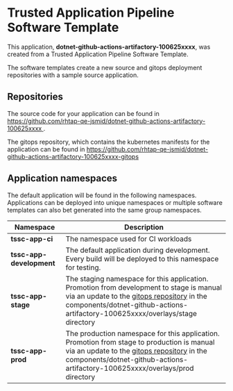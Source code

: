 # Trusted Application Pipeline Software Template

This application, **dotnet-github-actions-artifactory-100625xxxx**, was created from a Trusted Application Pipeline Software Template.

The software templates create a new source and gitops deployment repositories with a sample source application. 

## Repositories

The source code for your application can be found in [https://github.com/rhtap-qe-jsmid/dotnet-github-actions-artifactory-100625xxxx ](https://github.com/rhtap-qe-jsmid/dotnet-github-actions-artifactory-100625xxxx ).
 
The gitops repository, which contains the kubernetes manifests for the application can be found in 
[https://github.com/rhtap-qe-jsmid/dotnet-github-actions-artifactory-100625xxxx-gitops ](https://github.com/rhtap-qe-jsmid/dotnet-github-actions-artifactory-100625xxxx-gitops ) 

## Application namespaces 

The default application will be found in the following namespaces. Applications can be deployed into unique namespaces or multiple software templates can also bet generated into the same group namespaces.  

|  Namespace   |  Description   |  
| -------- | -------- |
| **tssc-app-ci** | The namespace used for CI workloads |
| **tssc-app-development** | The default application during development. Every build will be deployed to this namespace for testing. |
| **tssc-app-stage** | The staging namespace for this application. Promotion from development to stage is manual via an update to the [gitops repository](https://github.com/rhtap-qe-jsmid/dotnet-github-actions-artifactory-100625xxxx-gitops ) in the components/dotnet-github-actions-artifactory-100625xxxx/overlays/stage directory |
| **tssc-app-prod** | The production namespace for this application. Promotion from stage to production is manual via an update to the [gitops repository](https://github.com/rhtap-qe-jsmid/dotnet-github-actions-artifactory-100625xxxx-gitops ) in the components/dotnet-github-actions-artifactory-100625xxxx/overlays/prod directory |